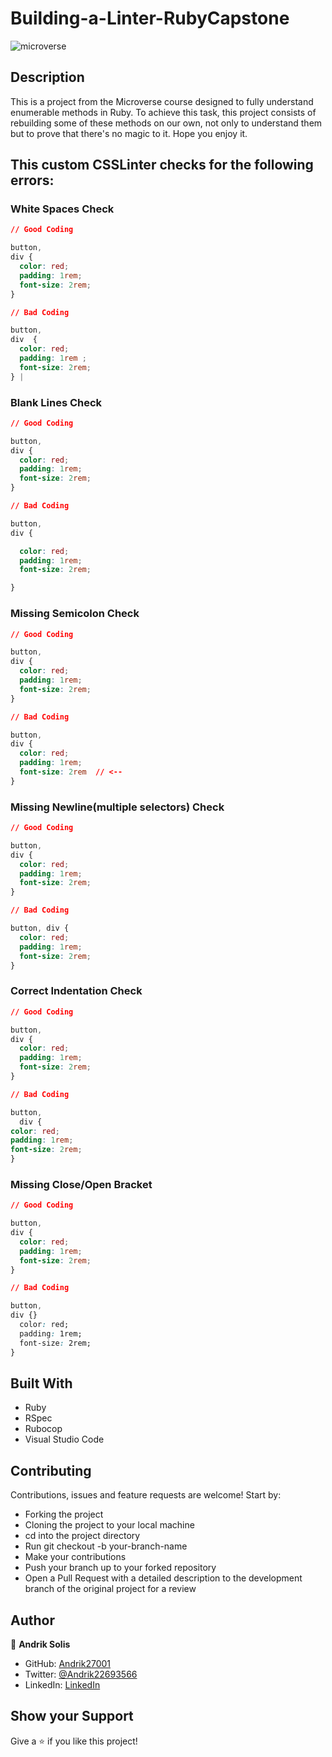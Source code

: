 # Building-a-Linter-RubyCapstone

![microverse](https://camo.githubusercontent.com/3a5835d4f56c57cec85939ac345e43fef164c178/68747470733a2f2f696d672e736869656c64732e696f2f62616467652f4d6963726f76657273652d626c756576696f6c6574)


## Description

This is a project from the Microverse course designed to fully understand enumerable methods in Ruby. To achieve this task, this project consists of rebuilding some of these methods on our own, not only to understand them but to prove that there's no magic to it. Hope you enjoy it.

## This custom CSSLinter checks for the following errors:

### White Spaces Check

~~~css
// Good Coding

button,
div {
  color: red;
  padding: 1rem;
  font-size: 2rem;
}

// Bad Coding

button,
div  {
  color: red;
  padding: 1rem ;
  font-size: 2rem;
} |
~~~

### Blank Lines Check

~~~css
// Good Coding

button,
div {
  color: red;
  padding: 1rem;
  font-size: 2rem;
}

// Bad Coding

button,
div {

  color: red;
  padding: 1rem;
  font-size: 2rem;

}
~~~

### Missing Semicolon Check

~~~css
// Good Coding

button,
div {
  color: red;
  padding: 1rem;
  font-size: 2rem;
}

// Bad Coding

button,
div {
  color: red;
  padding: 1rem;
  font-size: 2rem  // <--
}
~~~

### Missing Newline(multiple selectors) Check

~~~css
// Good Coding

button,
div {
  color: red;
  padding: 1rem;
  font-size: 2rem;
}

// Bad Coding

button, div {
  color: red;
  padding: 1rem;
  font-size: 2rem;
}
~~~

### Correct Indentation Check

~~~css
// Good Coding

button,
div {
  color: red;
  padding: 1rem;
  font-size: 2rem;
}

// Bad Coding

button,
  div {
color: red;
padding: 1rem;
font-size: 2rem;
}
~~~

### Missing Close/Open Bracket

~~~css
// Good Coding

button,
div {
  color: red;
  padding: 1rem;
  font-size: 2rem;
}

// Bad Coding

button,
div {}
  color: red;
  padding: 1rem;
  font-size: 2rem;
}
~~~


## Built With

- Ruby
- RSpec
- Rubocop
- Visual Studio Code


## Contributing

Contributions, issues and feature requests are welcome! Start by:

  - Forking the project
  - Cloning the project to your local machine
  - cd into the project directory
  - Run git checkout -b your-branch-name
  - Make your contributions
  - Push your branch up to your forked repository
  - Open a Pull Request with a detailed description to the development branch of the original project for a review


## Author 

👤 **Andrik Solis**
- GitHub: [Andrik27001](https://github.com/Andrik27001)
- Twitter: [@Andrik22693566](https://twitter.com/Andrik22693566)
- LinkedIn: [LinkedIn](https://www.linkedin.com/in/andrik-solis-paniagua-a0ab251b5/)


## Show your Support

Give a ⭐ if you like this project!
